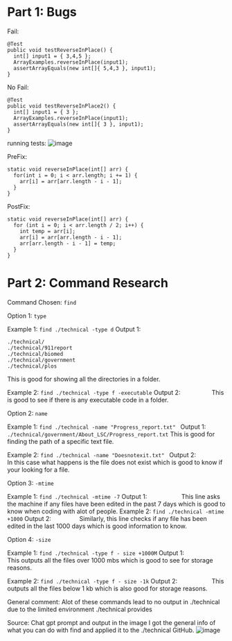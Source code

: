 # Part 1: Bugs

Fail:
```
@Test 
public void testReverseInPlace() {
  int[] input1 = { 3,4,5 };
  ArrayExamples.reverseInPlace(input1);
  assertArrayEquals(new int[]{ 5,4,3 }, input1);
}
```

No Fail:
```
@Test
public void testReverseInPlace2() {
  int[] input1 = { 3 };
  ArrayExamples.reverseInPlace(input1);
  assertArrayEquals(new int[]{ 3 }, input1);
}
```
running tests:
![image](https://github.com/SumayKalra/cse15L-labreports-winter2024/assets/67125138/45e8d71b-7682-4868-8465-137cd278974f)

PreFix:
```
static void reverseInPlace(int[] arr) {
  for(int i = 0; i < arr.length; i += 1) {
    arr[i] = arr[arr.length - i - 1];
  }
}
```

PostFix:
```
static void reverseInPlace(int[] arr) {
  for (int i = 0; i < arr.length / 2; i++) {
    int temp = arr[i];
    arr[i] = arr[arr.length - i - 1];
    arr[arr.length - i - 1] = temp;
  }
}
```

# Part 2: Command Research
Command Chosen:
```find```

Option 1:
```type``` 

Example 1: 
```find ./technical -type d```
Output 1: 
``` 
./technical/
./technical/911report
./technical/biomed
./technical/government
./technical/plos
```
This is good for showing all the directories in a folder.

Example 2:
```find ./technical -type f -executable```
Output 2:
```         ```
This is good to see if there is any executable code in a folder.

Option 2:
```name```

Example 1:
```find ./technical -name "Progress_report.txt" ```
Output 1:
``` ./technical/government/About_LSC/Progress_report.txt```
This is good for finding the path of a specific text file.

Example 2:
```find ./technical -name "Doesnotexit.txt" ```
Output 2:
```       ```
In this case what happens is the file does not exist which is good to know if your looking for a file.

Option 3:
```-mtime```

Example 1:
```find ./technical -mtime -7```
Output 1:
```          ```
This line asks the machine if any files have been edited in the past 7 days which is good to know when coding with alot of people.
Example 2:
```find ./technical -mtime +1000```
Output 2: 
```        ```
Similarly, this line checks if any file has been edited in the last 1000 days which is good information to know.

Option 4:
```-size```

Example 1:
```find ./technical -type f - size +1000M```
Output 1:
```          ```
This outputs all the files over 1000 mbs which is good to see for storage reasons.

Example 2:
```find ./technical -type f - size -1k```
Output 2:
```          ```
This outputs all the files below 1 kb which is also good for storage reasons.

General comment: Alot of these commands lead to no output in ./technical due to the limited environment ./technical provides

Source: Chat gpt prompt and output in the image
I got the general info of what you can do with find and applied it to the ./technical GitHub.
![image](https://github.com/SumayKalra/cse15L-labreports-winter2024/assets/67125138/a3d440d5-bbdd-4a97-9b82-431107e01518)

